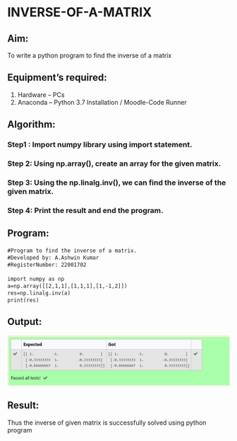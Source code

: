 # INVERSE-OF-A-MATRIX
## Aim:
To write a python program to find the inverse of a matrix
## Equipment’s required:
1. 	Hardware – PCs
2. 	Anaconda – Python 3.7 Installation / Moodle-Code Runner
## Algorithm:
### Step1 : Import numpy library using import statement.
### Step 2: Using np.array(), create an array for the given matrix.
### Step 3: Using the np.linalg.inv(), we can find the inverse of the given matrix.
### Step 4: Print the result and end the program.
## Program:
```
#Program to find the inverse of a matrix.
#Developed by: A.Ashwin Kumar
#RegisterNumber: 22001702

import numpy as np
a=np.array([[2,1,1],[1,1,1],[1,-1,2]])
res=np.linalg.inv(a)
print(res)
```
## Output:
![output](a.png)
## Result:
Thus the inverse of given matrix is successfully solved using python program

